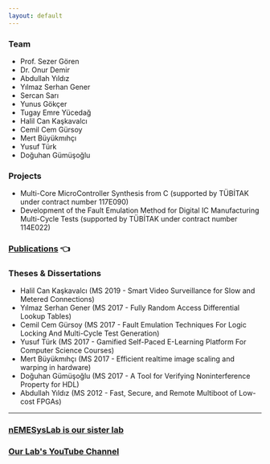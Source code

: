 ```yaml
---
layout: default
---
```


<!-- ## Welcome to RESys Lab! Site is under construction. -->

### Team

* Prof. Sezer Gören
* Dr. Onur Demir
* Abdullah Yıldız
* Yılmaz Serhan Gener
* Sercan Sarı
* Yunus Gökçer
* Tugay Emre Yücedağ
* Halil Can Kaşkavalcı
* Cemil Cem Gürsoy
* Mert Büyükmıhçı
* Yusuf Türk
* Doğuhan Gümüşoğlu

### Projects

* Multi-Core MicroController Synthesis from C (supported by TÜBİTAK under contract number 117E090)
* Development of the Fault Emulation Method for Digital IC Manufacturing Multi-Cycle Tests (supported by TÜBİTAK under contract number 114E022)

### [Publications](./publications.html) :point_left:

### Theses & Dissertations

* Halil Can Kaşkavalcı (MS 2019 - Smart Video Surveillance for Slow and Metered Connections)
* Yılmaz Serhan Gener (MS 2017 - Fully Random Access Differential Lookup Tables)
* Cemil Cem Gürsoy (MS 2017 - Fault Emulation Techniques For Logic Locking And Multi-Cycle Test Generation)
* Yusuf Türk (MS 2017 - Gamified Self-Paced E-Learning Platform For Computer Science Courses)
* Mert Büyükmıhçı (MS 2017 - Efficient realtime image scaling and warping in hardware)
* Doğuhan Gümüşoğlu (MS 2017 - A Tool for Verifying Noninterference Property for HDL)
* Abdullah Yıldız (MS 2012 - Fast, Secure, and Remote Multiboot of Low-cost FPGAs)

---

### [nEMESysLab is our sister lab](http://www.ugurdag.com/nemesyslab.html)

### [Our Lab's YouTube Channel](https://www.youtube.com/user/RESysLab)
